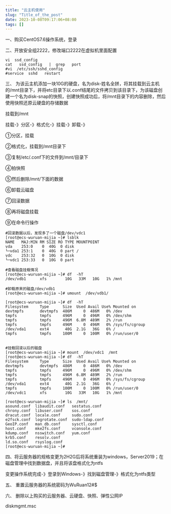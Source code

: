 ```yaml
---
title: "云主机使用"
slug: "Title_of_the_post"
date: 2023-10-08T09:17:06+08:00
tags: []
---
```

一、购买CentOS7.6操作系统，登录

二、开放安全组2222，修改端口2222在虚拟机里面配置
 
```
vi  ssd_config
cat   ssd_config   |  grep   port
#vi  /etc/ssh/sshd_config
#service  sshd   restart 
```



三、 为该云主机添加一块10G的硬盘，名为disk-姓名全拼，将其挂载到云主机的/mnt目录下，并将etc目录下以.conf结尾的文件拷贝到该目录下，为该磁盘创建一个名为disk-snap的快照，创建快照成功后，将/mnt目录下的内容删除，然后使用快照还原云硬盘的存储数据

挂载到/mnt

挂载-》分区-》格式化-》挂载-》卸载-》

①分区，挂载

②格式化，挂载到/mnt目录下

③复制/etc/.conf下的文件到/mnt/目录下

④拍快照

⑤然后删除/mnt/下面的数据

⑥卸载云磁盘

⑦回滚数据

⑧再将磁盘挂载

⑨在命令行操作

```
#回滚数据以后，发现多了一个磁盘/dev/vdc1
[root@ecs-wuruan-mijia ~]# lsblk
NAME   MAJ:MIN RM SIZE RO TYPE MOUNTPOINT
vda    253:0    0  40G  0 disk 
└─vda1 253:1    0  40G  0 part /
vdc    253:32   0  10G  0 disk 
└─vdc1 253:33   0  10G  0 part 

#查看磁盘挂载情况
[root@ecs-wuruan-mijia ~]# df  -hT
/dev/vdb1      xfs        10G   33M   10G   1% /mnt

#卸载原来的磁盘/dev/vdb1
[root@ecs-wuruan-mijia ~]# umount  /dev/vdb1/

[root@ecs-wuruan-mijia ~]# df  -hT
Filesystem     Type      Size  Used Avail Use% Mounted on
devtmpfs       devtmpfs  486M     0  486M   0% /dev
tmpfs          tmpfs     496M     0  496M   0% /dev/shm
tmpfs          tmpfs     496M  6.8M  489M   2% /run
tmpfs          tmpfs     496M     0  496M   0% /sys/fs/cgroup
/dev/vda1      ext4       40G  2.1G   36G   6% /
tmpfs          tmpfs     100M     0  100M   0% /run/user/0


#挂载回滚以后的磁盘
[root@ecs-wuruan-mijia ~]# mount  /dev/vdc1  /mnt
[root@ecs-wuruan-mijia ~]# df  -hT
Filesystem     Type      Size  Used Avail Use% Mounted on
devtmpfs       devtmpfs  486M     0  486M   0% /dev
tmpfs          tmpfs     496M     0  496M   0% /dev/shm
tmpfs          tmpfs     496M  6.8M  489M   2% /run
tmpfs          tmpfs     496M     0  496M   0% /sys/fs/cgroup
/dev/vda1      ext4       40G  2.1G   36G   6% /
tmpfs          tmpfs     100M     0  100M   0% /run/user/0
/dev/vdc1      xfs        10G   33M   10G   1% /mnt

[root@ecs-wuruan-mijia ~]# ls  /mnt/
asound.conf  libaudit.conf   sestatus.conf
chrony.conf  libuser.conf    sos.conf
dracut.conf  locale.conf     sudo.conf
e2fsck.conf  logrotate.conf  sudo-ldap.conf
GeoIP.conf   man_db.conf     sysctl.conf
host.conf    mke2fs.conf     vconsole.conf
kdump.conf   nsswitch.conf   yum.conf
krb5.conf    resolv.conf
ld.so.conf   rsyslog.conf
[root@ecs-wuruan-mijia ~]# 
```



四、将云服务器的规格变更为2H2G后将系统重装为windows，Server2019；在磁盘管理中找到数据盘，并且将该盘格式化为ntfs

变更操作系统完成-》登录到Windows-》找到磁盘管理-》格式化为ntfs类型

五、 重置云服务器的系统密码为WuRuan12#$

六、 删除以上购买的云服务器、云硬盘、快照、弹性公网IP

diskmgmt.msc